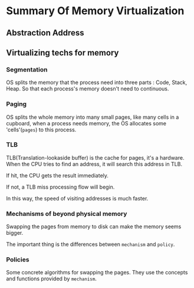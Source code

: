 # Summary Of Memory Virtualization

## Abstraction Address


## Virtualizing techs for memory

### Segmentation

OS splits the memory that the process need into three parts : Code, Stack, Heap. So that each process's memory doesn't need to continuous. 

### Paging

OS splits the whole memory into many small pages, like many cells in a cupboard, when a process needs memory, the OS allocates some 'cells'(`pages`) to this process.

### TLB

TLB(Translation-lookaside buffer) is the cache for pages, it's a hardware. When the CPU tries to find an address, it will search this address in TLB.

If hit, the CPU gets the result immediately. 

If not, a TLB miss processing flow will begin.

In this way, the speed of visiting addresses is much faster.

### Mechanisms of beyond physical memory 

Swapping the pages from memory to disk can make the memory seems bigger.

The important thing is the differences between `mechanism` and `policy`.


### Policies

Some concrete algorithms for swapping the pages. They use the concepts and functions provided by `mechanism`.

